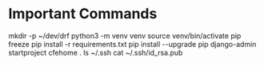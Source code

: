 # Important Commands
mkdir -p ~/dev/drf
python3 -m venv venv
source venv/bin/activate
pip freeze
pip install -r requirements.txt
pip install --upgrade pip
django-admin startproject cfehome .
ls ~/.ssh
cat ~/.ssh/id_rsa.pub
